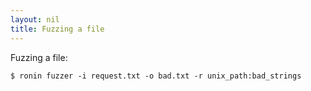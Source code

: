 ```yaml
---
layout: nil
title: Fuzzing a file
---
```


Fuzzing a file:

    $ ronin fuzzer -i request.txt -o bad.txt -r unix_path:bad_strings

